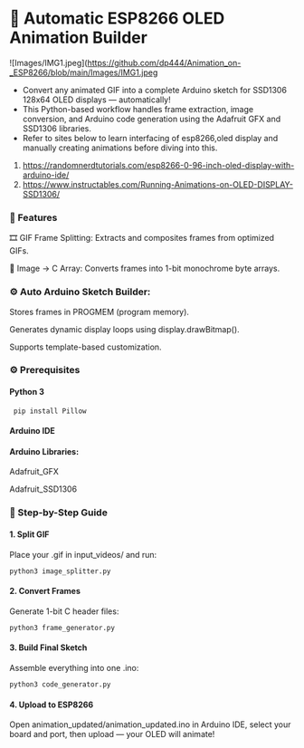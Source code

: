 # 🧠 Automatic ESP8266 OLED Animation Builder

![Images/IMG1.jpeg](https://github.com/dp444/Animation_on-_ESP8266/blob/main/Images/IMG1.jpeg

- Convert any animated GIF into a complete Arduino sketch for SSD1306 128x64 OLED displays — automatically!
- This Python-based workflow handles frame extraction, image conversion, and Arduino code generation using the Adafruit GFX and SSD1306 libraries.
- Refer to sites below to learn interfacing of esp8266,oled display and manually creating animations before diving into this.
1. https://randomnerdtutorials.com/esp8266-0-96-inch-oled-display-with-arduino-ide/
2. https://www.instructables.com/Running-Animations-on-OLED-DISPLAY-SSD1306/

### 🚀 Features

🎞️ GIF Frame Splitting: Extracts and composites frames from optimized GIFs.

🧩 Image → C Array: Converts frames into 1-bit monochrome byte arrays.

### ⚙️ Auto Arduino Sketch Builder:

Stores frames in PROGMEM (program memory).

Generates dynamic display loops using display.drawBitmap().

Supports template-based customization.


### ⚙️ Prerequisites

#### Python 3

```
 pip install Pillow
```

#### Arduino IDE

#### Arduino Libraries:

Adafruit_GFX

Adafruit_SSD1306

### 🧭 Step-by-Step Guide


####  1. Split GIF

Place your .gif in input_videos/ and run:

```
python3 image_splitter.py
```

#### 2. Convert Frames

Generate 1-bit C header files:

```
python3 frame_generator.py
```
####  3. Build Final Sketch

Assemble everything into one .ino:

```
python3 code_generator.py
```

#### 4. Upload to ESP8266

Open animation_updated/animation_updated.ino in Arduino IDE,
select your board and port, then upload — your OLED will animate!
